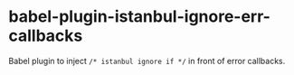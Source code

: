 # babel-plugin-istanbul-ignore-err-callbacks
Babel plugin to inject `/* istanbul ignore if */` in front of error callbacks.

